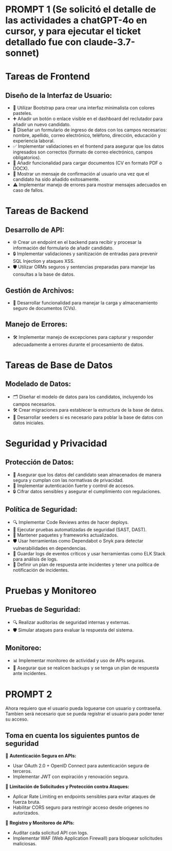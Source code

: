 # PROMPT 1 (Se solicitó el detalle de las actividades a chatGPT-4o en cursor, y para ejecutar el ticket detallado fue con claude-3.7-sonnet)

# Tareas de Frontend

## Diseño de la Interfaz de Usuario:
- 🎨 Utilizar Bootstrap para crear una interfaz minimalista con colores pasteles.
- ➕ Añadir un botón o enlace visible en el dashboard del reclutador para añadir un nuevo candidato.
- 📝 Diseñar un formulario de ingreso de datos con los campos necesarios: nombre, apellido, correo electrónico, teléfono, dirección, educación y experiencia laboral.
- ✅ Implementar validaciones en el frontend para asegurar que los datos ingresados son correctos (formato de correo electrónico, campos obligatorios).
- 📂 Añadir funcionalidad para cargar documentos (CV en formato PDF o DOCX).
- 🎉 Mostrar un mensaje de confirmación al usuario una vez que el candidato ha sido añadido exitosamente.
- ⚠️ Implementar manejo de errores para mostrar mensajes adecuados en caso de fallos.

# Tareas de Backend

## Desarrollo de API:
- 🌐 Crear un endpoint en el backend para recibir y procesar la información del formulario de añadir candidato.
- 🔒 Implementar validaciones y sanitización de entradas para prevenir SQL Injection y ataques XSS.
- 🛡️ Utilizar ORMs seguros y sentencias preparadas para manejar las consultas a la base de datos.

## Gestión de Archivos:
- 📁 Desarrollar funcionalidad para manejar la carga y almacenamiento seguro de documentos (CVs).

## Manejo de Errores:
- 🛠️ Implementar manejo de excepciones para capturar y responder adecuadamente a errores durante el procesamiento de datos.

# Tareas de Base de Datos

## Modelado de Datos:
- 🗂️ Diseñar el modelo de datos para los candidatos, incluyendo los campos necesarios.
- 🛠️ Crear migraciones para establecer la estructura de la base de datos.
- 🌱 Desarrollar seeders si es necesario para poblar la base de datos con datos iniciales.

# Seguridad y Privacidad

## Protección de Datos:
- 🔐 Asegurar que los datos del candidato sean almacenados de manera segura y cumplan con las normativas de privacidad.
- 🔑 Implementar autenticación fuerte y control de accesos.
- 🔒 Cifrar datos sensibles y asegurar el cumplimiento con regulaciones.

## Política de Seguridad:
- 🔍 Implementar Code Reviews antes de hacer deploys.
- 🧪 Ejecutar pruebas automatizadas de seguridad (SAST, DAST).
- 🔄 Mantener paquetes y frameworks actualizados.
- 🛡️ Usar herramientas como Dependabot o Snyk para detectar vulnerabilidades en dependencias.
- 📜 Guardar logs de eventos críticos y usar herramientas como ELK Stack para análisis de logs.
- 🚨 Definir un plan de respuesta ante incidentes y tener una política de notificación de incidentes.

# Pruebas y Monitoreo

## Pruebas de Seguridad:
- 🔍 Realizar auditorías de seguridad internas y externas.
- 🛡️ Simular ataques para evaluar la respuesta del sistema.

## Monitoreo:
- 📊 Implementar monitoreo de actividad y uso de APIs seguras.
- 💾 Asegurar que se realicen backups y se tenga un plan de respuesta ante incidentes.

# PROMPT 2

Ahora requiero que el usuario pueda loguearse con usuario y contraseña. 
Tambien será necesario que se pueda registrar el usuario para poder tener su acceso. 

## Toma en cuenta los siguientes puntos de seguridad

🔹 **Autenticación Segura en APIs:**
- Usar OAuth 2.0 + OpenID Connect para autenticación segura de terceros.
- Implementar JWT con expiración y renovación segura.

🔹 **Limitación de Solicitudes y Protección contra Ataques:**
- Aplicar Rate Limiting en endpoints sensibles para evitar ataques de fuerza bruta.
- Habilitar CORS seguro para restringir acceso desde orígenes no autorizados.

🔹 **Registro y Monitoreo de APIs:**
- Auditar cada solicitud API con logs.
- Implementar WAF (Web Application Firewall) para bloquear solicitudes maliciosas. 